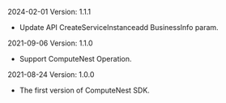 2024-02-01 Version: 1.1.1
- Update API CreateServiceInstanceadd BusinessInfo param.


2021-09-06 Version: 1.1.0
- Support ComputeNest Operation.

2021-08-24 Version: 1.0.0
- The first version of ComputeNest SDK.

